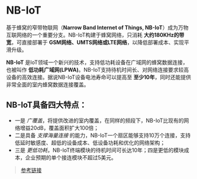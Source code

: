 # NB-IoT

基于蜂窝的窄带物联网（**Narrow Band Internet of Things, NB-IoT**）成为万物互联网络的一个重要分支。NB-IoT构建于蜂窝网络，只消耗 **大约180KHz的带宽**，可直接部署于 **GSM网络、UMTS网络或LTE网络**，以降低部署成本、实现平滑升级。

**NB-IoT** 是IoT领域一个新兴的技术，支持低功耗设备在广域网的蜂窝数据连接，也被叫作 **低功耗广域网(LPWA)**。NB-IoT支持待机时间长、对网络连接要求较高设备的高效连接。据说NB-IoT设备电池寿命可以提高至 **至少10年**，同时还能提供非常全面的室内蜂窝数据连接覆盖。

## NB-IoT具备四大特点：

- 一是 *广覆盖*，将提供改进的室内覆盖，在同样的频段下，NB-IoT比现有的网络增益20dB，覆盖面积扩大100倍；
- 二是具备 *支撑海量连接* 的能力，NB-IoT一个扇区能够支持10万个连接，支持低延时敏感度、超低的设备成本、低设备功耗和优化的网络架构；
- 三是 *更低功耗*，NB-IoT终端模块的待机时间可长达10年；四是更低的模块成本，企业预期的单个接连模块不超过5美元。


>[参考链接](http://baike.baidu.com/link?url=8xvYRx1meTkc2FGl7f424zf76Asun9u6s26zeZ5KjnifcNUjo2tpL25qIZMo7hhRlPHGbHZQnqr0bB8v_ZuVIK)
